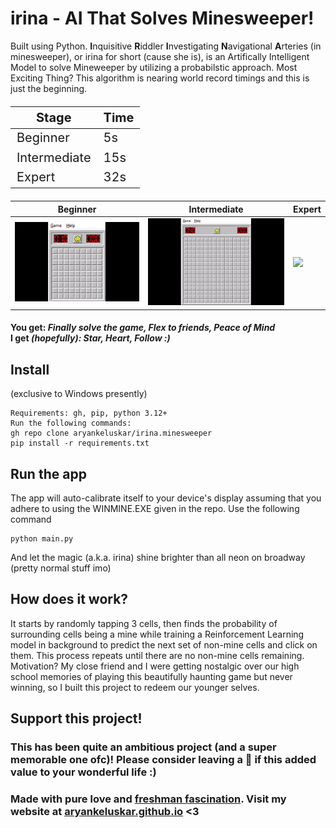 # irina - AI That Solves Minesweeper!

Built using Python. <b>I</b>nquisitive <b>R</b>iddler <b>I</b>nvestigating <b>N</b>avigational <b>A</b>rteries (in minesweeper), or irina for short (cause she is), is an Artifically Intelligent Model to solve Mineweeper by utilizing a probabilstic approach. Most Exciting Thing? This algorithm is nearing world record timings and this is just the beginning.

<table style="font-size: 20px;">
  <thead>
    <tr>
      <th>Stage</th>
      <th>Time</th>
    </tr>
  </thead>
  <tbody>
    <tr>
      <td>Beginner</td>
      <td>5s</td>
    </tr>
    <tr>
      <td>Intermediate</td>
      <td>15s</td>
    </tr>
    <tr>
      <td>Expert</td>
      <td>32s</td>
    </tr>
  </tbody>
</table>

|Beginner|Intermediate|Expert|
|-|-|-|
| <img src="./Beginner.gif"> | <img src="./Intermediate.gif"> | <img src="./Expert.gif"> |

#### You get: _Finally solve the game, Flex to friends, Peace of Mind_ <br> I get _(hopefully): Star, Heart, Follow :)_

## Install 
(exclusive to Windows presently)

    Requirements: gh, pip, python 3.12+
    Run the following commands:
    gh repo clone aryankeluskar/irina.minesweeper
    pip install -r requirements.txt


## Run the app 
The app will auto-calibrate itself to your device's display assuming that you adhere to using the WINMINE.EXE given in the repo. Use the following command   

    python main.py

And let the magic (a.k.a. irina) shine brighter than all neon on broadway (pretty normal stuff imo)
   
## How does it work?
It starts by randomly tapping 3 cells, then finds the probability of surrounding cells being a mine while training a Reinforcement Learning model in background to predict the next set of non-mine cells and click on them. This process repeats until there are no non-mine cells remaining. Motivation? My close friend and I were getting nostalgic over our high school memories of playing this beautifully haunting game but never winning, so I built this project to redeem our younger selves.

## Support this project!
### This has been quite an ambitious project (and a super memorable one ofc)! Please consider leaving a 🌟 if this added value to your wonderful life :)
### Made with pure love and [freshman fascination](https://aryankeluskar.com/freshman%20fascination). Visit my website at [aryankeluskar.github.io](https://aryankeluskar.github.io) <3
